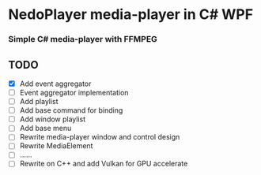 # NedoPlayer media-player in C# WPF

### Simple C# media-player with FFMPEG

## TODO

- [X] Add event aggregator
- [ ] Event aggregator implementation
- [ ] Add playlist
- [ ] Add base command for binding
- [ ] Add window playlist
- [ ] Add base menu
- [ ] Rewrite media-player window and control design
- [ ] Rewrite MediaElement
- [ ] ......
- [ ] Rewrite on C++ and add Vulkan for GPU accelerate